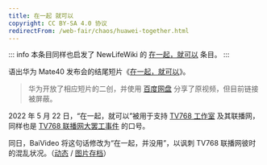 ```yaml
---
title: 在一起 就可以
copyright: CC BY-SA 4.0 协议
redirectFrom: /web-fair/chaos/huawei-together.html
---
```


::: info
本条目同样也启发了 NewLifeWiki 的 [在一起，就可以](https://newlifewiki.miraheze.org/wiki/在一起，就可以) 条目。
:::

语出华为 Mate40 发布会的结尾短片《[在一起，就可以](https://www.bilibili.com/video/BV1ny4y1r7aS)》。

> 华为开放了相应短片的二创，并使用 [百度网盘](https://pan.baidu.com/s/1cRFo2kGxMmxDu2vxJHFfOg?pw=4xa3) 分享了原视频，但目前链接被屏蔽。

2022 年 5 月 22 日，“在一起，就可以”被用于支持 [TV768 工作室](/broadcasting/self-media/tv768-studio.md) 及其联播网，同样也是 [TV768 联播网大罢工事件](../event/tv768-baiv.md) 的口号。

同日，BaiVideo 将这句话修改为“在一起，并没用”，以讽刺 TV768 联播网彼时的混乱状况。（[动态](https://t.bilibili.com/662781881246285843) / [图片存档](https://archive.ph/frVfc)）
